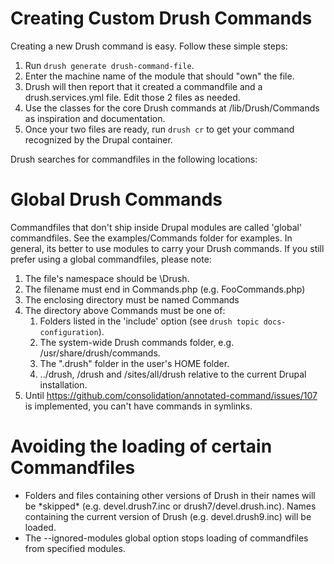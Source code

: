 Creating Custom Drush Commands
==============================

Creating a new Drush command is easy. Follow these simple steps:

1. Run `drush generate drush-command-file`.
1. Enter the machine name of the module that should "own" the file.
1. Drush will then report that it created a commandfile and a drush.services.yml file. Edit those 2 files as needed.
1. Use the classes for the core Drush commands at /lib/Drush/Commands as inspiration and documentation.   
1. Once your two files are ready, run `drush cr` to get your command recognized by the Drupal container.

Drush searches for commandfiles in the following locations:

Global Drush Commands
==============================

Commandfiles that don't ship inside Drupal modules are called 'global' commandfiles. See the examples/Commands folder for examples. In general, its better to use modules to carry your Drush commands. If you still prefer using a global commandfiles, please note:

1. The file's namespace should be \Drush.
1. The filename must end in Commands.php (e.g. FooCommands.php)
1. The enclosing directory must be named Commands
1. The directory above Commands must be one of: 
    1.  Folders listed in the 'include' option (see `drush topic docs-configuration`).
    1.  The system-wide Drush commands folder, e.g. /usr/share/drush/commands.
    1.  The ".drush" folder in the user's HOME folder.
    1.  ../drush, /drush and /sites/all/drush relative to the current Drupal installation.
1. Until https://github.com/consolidation/annotated-command/issues/107 is implemented, you can't have commands in symlinks.

Avoiding the loading of certain Commandfiles
=================

- Folders and files containing other versions of Drush in their names will be \*skipped\* (e.g. devel.drush7.inc or drush7/devel.drush.inc). Names containing the current version of Drush (e.g. devel.drush9.inc) will be loaded.
- The --ignored-modules global option stops loading of commandfiles from specified modules.

